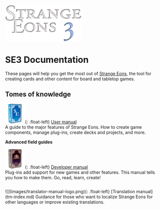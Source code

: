 ![Strange Eons 3](images/se3-header.png)



# SE3 Documentation

These pages will help you get the most out of [Strange Eons](cgjennings.ca/eons/), the tool for creating cards and other content for board and tabletop games.

## Tomes of knowledge

![](images/user-manual-logo.png){: .float-left} [User manual](um-index.md)  
A guide to the major features of Strange Eons. How to create game components, manage plug-ins, create decks and projects, and more.

**Advanced field guides**

![](images/developer-manual-logo.png){: .float-left} [Developer manual](dm-index.md)  
Plug-ins add support for new games and other features. This manual tells you how to make them. Go, read, learn, create!
<div style="height:1em"></div>
![](images/translator-manual-logo.png){: .float-left} [Translation manual](tm-index.md)  
Guidance for those who want to localize Strange Eons for other languages or improve existing translations.
